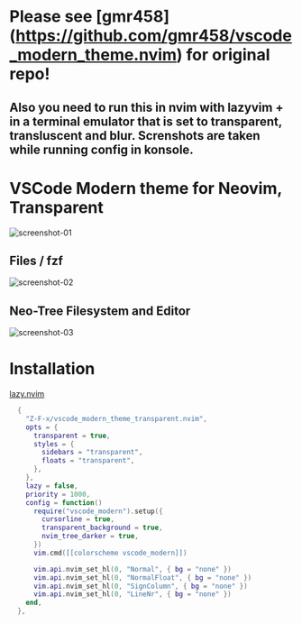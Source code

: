 # Please see [gmr458] (https://github.com/gmr458/vscode_modern_theme.nvim) for original repo! 

## Also you need to run this in nvim with lazyvim + in a terminal emulator that is set to transparent, transluscent and blur. Screnshots are taken while running config in konsole.

# VSCode Modern theme for Neovim, Transparent
![screenshot-01](./screenshots/Screenshot_20241004_104859.png)

## Files / fzf
![screenshot-02](./screenshots/Screenshot_20241004_105126.png)

## Neo-Tree Filesystem and Editor
![screenshot-03](./screenshots/Screenshot_20241004_105151.png)


# Installation

[lazy.nvim](https://github.com/folke/lazy.nvim)
```lua
  {
    "Z-F-x/vscode_modern_theme_transparent.nvim",
    opts = {
      transparent = true,
      styles = {
        sidebars = "transparent",
        floats = "transparent",
      },
    },
    lazy = false,
    priority = 1000,
    config = function()
      require("vscode_modern").setup({
        cursorline = true,
        transparent_background = true,
        nvim_tree_darker = true,
      })
      vim.cmd([[colorscheme vscode_modern]])

      vim.api.nvim_set_hl(0, "Normal", { bg = "none" })
      vim.api.nvim_set_hl(0, "NormalFloat", { bg = "none" })
      vim.api.nvim_set_hl(0, "SignColumn", { bg = "none" })
      vim.api.nvim_set_hl(0, "LineNr", { bg = "none" })
    end,
  },

```
